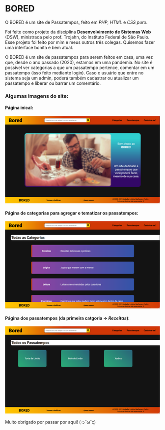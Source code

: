 # BORED

O BORED é um site de Passatempos, feito em _PHP_, _HTML_ e _CSS puro_.

Foi feito como projeto da disciplina **Desenvolvimento de Sistemas Web** (DSW), ministrada pelo prof. Trojahn, do Instituto Federal de São Paulo.
Esse projeto foi feito por mim e meus outros três colegas. Quisemos fazer uma interface bonita e bem atual.

O BORED é um site de passatempos para serem feitos em casa, uma vez que, desde o ano passado (2020), estamos em uma pandemia.
No site é possível ver categorias a que um passatempo pertence, comentar em um passatempo (isso feito mediante login).
Caso o usuário que entre no sistema seja um admin, poderá também cadastrar ou atualizar um passatempo e liberar ou barrar um comentário.

### Algumas imagens do site:
#### Página inical:
![](index.png)

#### Página de categorias para agregar e tematizar os passatempos:
![](categorias.png)

#### Página dos passatempos (da primeira catgoria -> _Receitas_):
![](passatempos.png)

Muito obrigado por passar por aqui! (っ˘ω˘ς)

